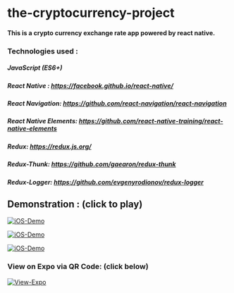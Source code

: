 # the-cryptocurrency-project
#### This is a crypto currency exchange rate app powered by react native.

### Technologies used : 

##### JavaScript (ES6+)
##### React Native : https://facebook.github.io/react-native/
##### React Navigation: https://github.com/react-navigation/react-navigation
##### React Native Elements: https://github.com/react-native-training/react-native-elements
##### Redux: https://redux.js.org/
##### Redux-Thunk: https://github.com/gaearon/redux-thunk
##### Redux-Logger: https://github.com/evgenyrodionov/redux-logger

## Demonstration : (click to play)


[![iOS-Demo](https://user-images.githubusercontent.com/29705703/48537846-c45fe900-e8d8-11e8-84a9-167d3db0683d.gif)](https://vimeo.com/x276628279 "iOS-Demo")

[![iOS-Demo](https://user-images.githubusercontent.com/29705703/48537813-aabea180-e8d8-11e8-996f-4addde11d4c4.gif)](https://vimeo.com/x276628279 "iOS-Demo")

[![iOS-Demo](https://user-images.githubusercontent.com/29705703/48537882-e194b780-e8d8-11e8-90c6-d56c2e130890.gif)](https://vimeo.com/x276628279 "iOS-Demo")
 
### View on Expo via QR Code: (click below)

[![View-Expo](https://cdn-images-1.medium.com/max/1920/1*EKXYhntirnqHjXdTGmLXyw.png)](https://expo.io/@karanpratapsingh/the-cryptocurrency-project "View-Expo") 

